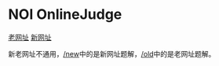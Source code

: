 # NOI OnlineJudge
[老网址](http://noi.openjudge.cn/)
[新网址](http://oj.noi.cn/)

新老网址不通用，[/new](https://github.com/MinecraftFuns/OJ-Solutions/NOI%20OnlineJudge/new)中的是新网址题解，[/old](https://github.com/MinecraftFuns/OJ-Solutions/NOI%20OnlineJudge/old)中的是老网址题解。
